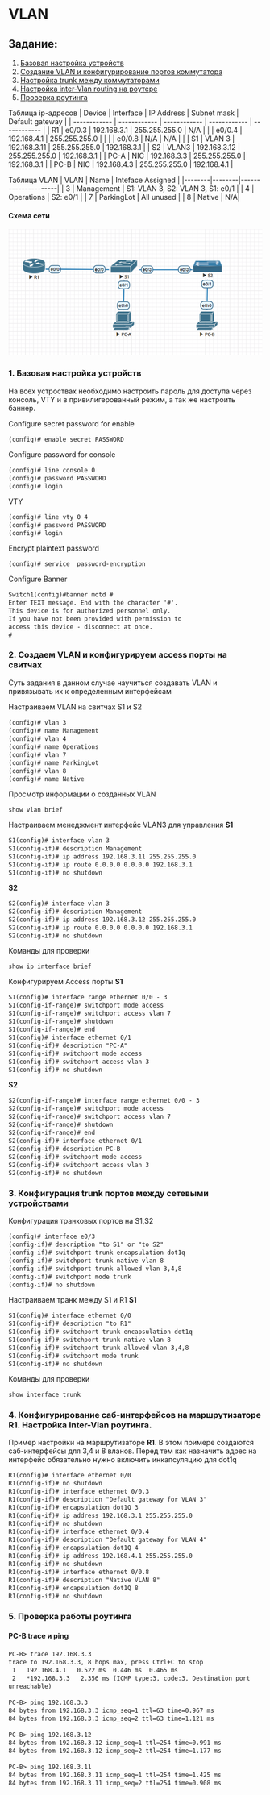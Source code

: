 
# VLAN
##  Задание:
1. [Базовая настройка устройств](https://github.com/AvdeevArtem/otus/tree/main/Network/Lab1.%20Vlan#1-%D0%B1%D0%B0%D0%B7%D0%BE%D0%B2%D0%B0%D1%8F-%D0%BD%D0%B0%D1%81%D1%82%D1%80%D0%BE%D0%B9%D0%BA%D0%B0-%D1%83%D1%81%D1%82%D1%80%D0%BE%D0%B9%D1%81%D1%82%D0%B2)
2. [Создание VLAN и конфигурирование портов коммутатора](https://github.com/AvdeevArtem/otus/tree/main/Network/Lab1.%20Vlan#2-%D1%81%D0%BE%D0%B7%D0%B4%D0%B0%D0%B5%D0%BC-vlan-%D0%B8-%D0%BA%D0%BE%D0%BD%D1%84%D0%B8%D0%B3%D1%83%D1%80%D0%B8%D1%80%D1%83%D0%B5%D0%BC-access-%D0%BF%D0%BE%D1%80%D1%82%D1%8B-%D0%BD%D0%B0-%D1%81%D0%B2%D0%B8%D1%82%D1%87%D0%B0%D1%85)
3. [Настройка trunk между коммутаторами](https://github.com/AvdeevArtem/otus/tree/main/Network/Lab1.%20Vlan#3-%D0%BA%D0%BE%D0%BD%D1%84%D0%B8%D0%B3%D1%83%D1%80%D0%B0%D1%86%D0%B8%D1%8F-trunk-%D0%BF%D0%BE%D1%80%D1%82%D0%BE%D0%B2-%D0%BC%D0%B5%D0%B6%D0%B4%D1%83-%D1%81%D0%B5%D1%82%D0%B5%D0%B2%D1%8B%D0%BC%D0%B8-%D1%83%D1%81%D1%82%D1%80%D0%BE%D0%B9%D1%81%D1%82%D0%B2%D0%B0%D0%BC%D0%B8)
4. [Настройка inter-Vlan routing на роутере](https://github.com/AvdeevArtem/otus/tree/main/Network/Lab1.%20Vlan#4-%D0%BA%D0%BE%D0%BD%D1%84%D0%B8%D0%B3%D1%83%D1%80%D0%B8%D1%80%D0%BE%D0%B2%D0%B0%D0%BD%D0%B8%D0%B5-%D1%81%D0%B0%D0%B1-%D0%B8%D0%BD%D1%82%D0%B5%D1%80%D1%84%D0%B5%D0%B9%D1%81%D0%BE%D0%B2-%D0%BD%D0%B0-%D0%BC%D0%B0%D1%80%D1%88%D1%80%D1%83%D1%82%D0%B8%D0%B7%D0%B0%D1%82%D0%BE%D1%80%D0%B5-r1-%D0%BD%D0%B0%D1%81%D1%82%D1%80%D0%BE%D0%B9%D0%BA%D0%B0-inter-vlan-%D1%80%D0%BE%D1%83%D1%82%D0%B8%D0%BD%D0%B3%D0%B0)
5. [Проверка роутинга](https://github.com/AvdeevArtem/otus/tree/main/Network/Lab1.%20Vlan#4-%D0%BA%D0%BE%D0%BD%D1%84%D0%B8%D0%B3%D1%83%D1%80%D0%B8%D1%80%D0%BE%D0%B2%D0%B0%D0%BD%D0%B8%D0%B5-%D1%81%D0%B0%D0%B1-%D0%B8%D0%BD%D1%82%D0%B5%D1%80%D1%84%D0%B5%D0%B9%D1%81%D0%BE%D0%B2-%D0%BD%D0%B0-%D0%BC%D0%B0%D1%80%D1%88%D1%80%D1%83%D1%82%D0%B8%D0%B7%D0%B0%D1%82%D0%BE%D1%80%D0%B5-r1-%D0%BD%D0%B0%D1%81%D1%82%D1%80%D0%BE%D0%B9%D0%BA%D0%B0-inter-vlan-%D1%80%D0%BE%D1%83%D1%82%D0%B8%D0%BD%D0%B3%D0%B0)

Таблица ip-адресов
| Device  | Interface  | IP Address  |  Subnet mask  | Default gateway |
| ------------ | ------------ | ------------ | ------------ | ------------ |
| R1  | e0/0.3  | 192.168.3.1  |  255.255.255.0 | N/A |
|   |  e0/0.4 | 192.168.4.1  | 255.255.255.0 | |
|   | e0/0.8  | N/A | N/A | |
| S1  | VLAN 3 |  192.168.3.11 | 255.255.255.0 | 192.168.3.1 |
| S2  | VLAN3 | 192.168.3.12 | 255.255.255.0 | 192.168.3.1 |
| PC-A  | NIC | 192.168.3.3  | 255.255.255.0 | 192.168.3.1 |
| PC-B  | NIC | 192.168.4.3 | 255.255.255.0 | 192.168.4.1 |

Таблица VLAN
| VLAN | Name | Inteface Assigned |
|--------|--------|---------------------|
| 3 | Management | S1: VLAN 3, S2: VLAN 3, S1: e0/1 |
| 4 | Operations | S2: e0/1 |
| 7 | ParkingLot | All unused |
| 8 | Native | N/A|


 #### Схема сети
![Схема](https://github.com/AvdeevArtem/otus/blob/main/Network/Lab1.%20Vlan/VLAN.png)

### 1. Базовая настройка устройств
На всех устроствах необходимо настроить пароль для доступа через консоль, VTY и в привилигерованный режим, а так же настроить баннер.

Configure secret password for enable
```
(config)# enable secret PASSWORD
```

Configure password for console
```
(config)# line console 0
(config)# password PASSWORD
(config)# login
```

VTY
```
(config)# line vty 0 4 
(config)# password PASSWORD
(config)# login
```

Encrypt plaintext password
```
(config)# service  password-encryption
```

Configure Banner
```
Switch1(config)#banner motd #
Enter TEXT message. End with the character '#'.
This device is for authorized personnel only.
If you have not been provided with permission to
access this device - disconnect at once.
#
```

### 2. Создаем VLAN и конфигурируем access порты на свитчах
Суть задания в данном случае научиться создавать VLAN и привязывать их к определенным интерфейсам

Настраиваем VLAN на свитчах S1 и S2
```
(config)# vlan 3
(config)# name Management
(config)# vlan 4
(config)# name Operations
(config)# vlan 7
(config)# name ParkingLot
(config)# vlan 8
(config)# name Native
```

Просмотр информации о созданных VLAN
```
show vlan brief
```

Настраиваем менеджмент интерфейс VLAN3 для управления
**S1**
```
S1(config)# interface vlan 3
S1(config-if)# description Management
S1(config-if)# ip address 192.168.3.11 255.255.255.0
S1(config-if)# ip route 0.0.0.0 0.0.0.0 192.168.3.1
S1(config-if)# no shutdown
```

**S2**
```
S2(config)# interface vlan 3
S2(config-if)# description Management
S2(config-if)# ip address 192.168.3.12 255.255.255.0
S2(config-if)# ip route 0.0.0.0 0.0.0.0 192.168.3.1
S2(config-if)# no shutdown
```

Команды для проверки
```
show ip interface brief
```

Конфигурируем Access порты
**S1**
```
S1(config)# interface range ethernet 0/0 - 3
S1(config-if-range)# switchport mode access
S1(config-if-range)# switchport access vlan 7
S1(config-if-range)# shutdown
S1(config-if-range)# end
S1(config)# interface ethernet 0/1
S1(config-if)# description "PC-A"
S1(config-if)# switchport mode access
S1(config-if)# switchport access vlan 3
S1(config-if)# no shutdown
```

**S2**
```
S2(config-if-range)# interface range ethernet 0/0 - 3
S2(config-if-range)# switchport mode access
S2(config-if-range)# switchport access vlan 7
S2(config-if-range)# shutdown
S2(config-if-range)# end
S2(config-if)# interface ethernet 0/1
S2(config-if)# description PC-B
S2(config-if)# switchport mode access
S2(config-if)# switchport access vlan 3
S2(config-if)# no shutdown
```
### 3. Конфигурация trunk портов между сетевыми устройствами

Конфигурация транковых портов на S1,S2
```
(config)# interface e0/3
(config-if)# description "to S1" or "to S2"
(config-if)# switchport trunk encapsulation dot1q
(config-if)# switchport trunk native vlan 8
(config-if)# switchport trunk allowed vlan 3,4,8
(config-if)# switchport mode trunk
(config-if)# no shutdown
```

Настраиваем транк между S1 и R1
**S1**
```
S1(config)# interface ethernet 0/0
S1(config-if)# description "to R1"
S1(config-if)# switchport trunk encapsulation dot1q
S1(config-if)# switchport trunk native vlan 8
S1(config-if)# switchport trunk allowed vlan 3,4,8
S1(config-if)# switchport mode trunk
S1(config-if)# no shutdown
```

Команды для проверки
```
show interface trunk
```

### 4. Конфигурирование саб-интерфейсов на маршрутизаторе R1. Настройка Inter-Vlan роутинга.
Пример настройки на маршрутизаторе **R1**. В этом примере создаются саб-интерфейсы для 3,4 и 8 вланов.
Перед тем как назначить адрес на интерфейс обязательно нужно включить инкапсуляцию для dot1q
```
R1(config)# interface ethernet 0/0
R1(config-if)# no shutdown
R1(config-if)# interface ethernet 0/0.3
R1(config-if)# description "Default gateway for VLAN 3"
R1(config-if)# encapsulation dot1Q 3
R1(config-if)# ip address 192.168.3.1 255.255.255.0
R1(config-if)# no shutdown
R1(config-if)# interface ethernet 0/0.4
R1(config-if)# description "Default gateway for VLAN 4"
R1(config-if)# encapsulation dot1Q 4
R1(config-if)# ip address 192.168.4.1 255.255.255.0
R1(config-if)# no shutdown
R1(config-if)# interface ethernet 0/0.8
R1(config-if)# description "Native VLAN 8"
R1(config-if)# encapsulation dot1Q 8
R1(config-if)# no shutdown
```


### 5. Проверка работы роутинга
#### PC-B trace и ping
```
PC-B> trace 192.168.3.3
trace to 192.168.3.3, 8 hops max, press Ctrl+C to stop
 1   192.168.4.1   0.522 ms  0.446 ms  0.465 ms
 2   *192.168.3.3   2.356 ms (ICMP type:3, code:3, Destination port unreachable)

PC-B> ping 192.168.3.3
84 bytes from 192.168.3.3 icmp_seq=1 ttl=63 time=0.967 ms
84 bytes from 192.168.3.3 icmp_seq=2 ttl=63 time=1.121 ms

PC-B> ping 192.168.3.12
84 bytes from 192.168.3.12 icmp_seq=1 ttl=254 time=0.991 ms
84 bytes from 192.168.3.12 icmp_seq=2 ttl=254 time=1.177 ms

PC-B> ping 192.168.3.11
84 bytes from 192.168.3.11 icmp_seq=1 ttl=254 time=1.425 ms
84 bytes from 192.168.3.11 icmp_seq=2 ttl=254 time=0.908 ms
```

